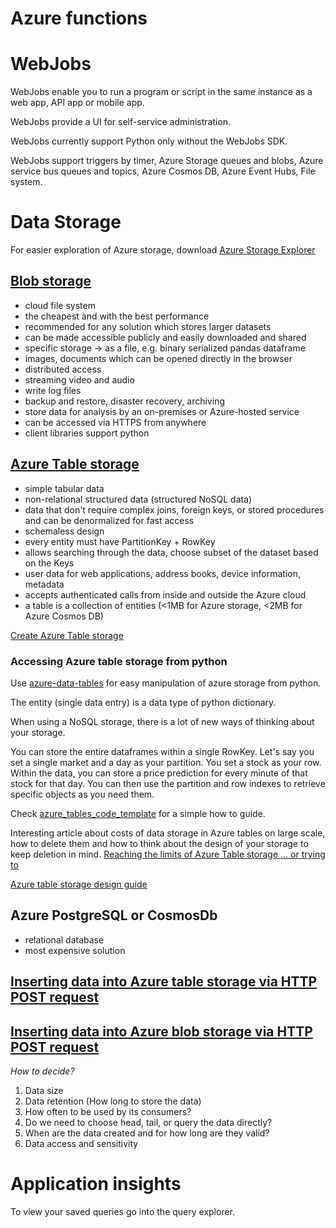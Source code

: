 # Azure functions

# WebJobs

WebJobs enable you to run a program or script in the same instance as a web app, API app or mobile app.

WebJobs provide a UI for self-service administration. 

WebJobs currently support Python only without the WebJobs SDK. 

WebJobs support triggers by timer, Azure Storage queues and blobs, Azure service bus queues and topics, Azure Cosmos DB, Azure Event Hubs, File system. 

# Data Storage

For easier exploration of Azure storage, download [Azure Storage Explorer][6]

## [Blob storage][1]
* cloud file system
* the cheapest and with the best performance
* recommended for any solution which stores larger datasets
* can be made accessible publicly and easily downloaded and shared
* specific storage -> as a file, e.g. binary serialized pandas dataframe
* images, documents which can be opened directly in the browser
* distributed access
* streaming video and audio
* write log files
* backup and restore, disaster recovery, archiving
* store data for analysis by an on-premises or Azure-hosted service
* can be accessed via HTTPS from anywhere
* client libraries support python

## [Azure Table storage][2]
* simple tabular data
* non-relational structured data (structured NoSQL data)
* data that don't require complex joins, foreign keys, or stored procedures and can be denormalized for fast access
* schemaless design
* every entity must have PartitionKey + RowKey
* allows searching through the data, choose subset of the dataset based on the Keys
* user data for web applications, address books, device information, metadata
* accepts authenticated calls from inside and outside the Azure cloud
* a table is a collection of entities (<1MB for Azure storage, <2MB for Azure Cosmos DB)

[Create Azure Table storage][5]

### Accessing Azure table storage from python
Use [azure-data-tables][7] for easy manipulation of azure storage from python.

The entity (single data entry) is a data type of python dictionary.

When using a NoSQL storage, there is a lot of new ways of thinking about your storage. 

You can store the entire dataframes within a single RowKey. Let's say you set a single market and a day as your partition. You set a stock as your row. Within the data, you can store a price prediction for every minute of that stock for that day. You can then use the partition and row indexes to retrieve specific objects as you need them.

Check [azure_tables_code_template](../code_templates/azure/azure_tables.py) for a simple how to guide.

Interesting article about costs of data storage in Azure tables on large scale, how to delete them and how to think about the design of your storage to keep deletion in mind.
[Reaching the limits of Azure Table storage ... or trying to][8]

[Azure table storage design guide][9]

## Azure PostgreSQL or CosmosDb
* relational database
* most expensive solution

## [Inserting data into Azure table storage via HTTP POST request][3]
## [Inserting data into Azure blob storage via HTTP POST request][4]


*How to decide?*
1) Data size
2) Data retention (How long to store the data)
3) How often to be used by its consumers?
4) Do we need to choose head, tail, or query the data directly?
5) When are the data created and for how long are they valid?
6) Data access and sensitivity

# Application insights

To view your saved queries go into the query explorer.

[1]: https://docs.microsoft.com/en-us/azure/storage/blobs/storage-blobs-introduction
[2]: https://docs.microsoft.com/en-us/azure/storage/tables/table-storage-overview
[3]: https://docs.microsoft.com/en-us/rest/api/storageservices/insert-entity
[4]: https://docs.microsoft.com/en-us/rest/api/storageservices/put-blob
[5]: https://docs.microsoft.com/en-us/azure/storage/tables/table-storage-quickstart-portal
[6]: https://azure.microsoft.com/en-us/features/storage-explorer/
[7]: https://pypi.org/project/azure-data-tables/
[8]: https://medium.com/clusterreply/azure-table-storage-limits-da039b20510a
[9]: https://docs.microsoft.com/en-us/azure/cosmos-db/table-storage-design-guide